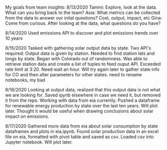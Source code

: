 My goals from team insights: 8/13/2020
Tammi: Explore, look at the data. What can you bring back to the team?
Asia: What metrics can be collected from the data to answer our inital questions? Cost, output, impact, etc
Gina: Come from curious. After looking at the data, what questions do you have?

8/14/2020
Used emissions API to discover and plot emissions trends over 10 years

8/15/2020
Tasked with gathering solar output data by state. Two API's required: Output data is given by station. 
Needed to find station lats and longs by state. Began with Colorado out of randomness. Was able to retrieve
station data and create a list of tuples to feed ouput API. Exceeded rate limit at 3:20. Need wait an hour.
Will try again later to gather state info for CO and then alter parameters for other states. need to rename
notebooks, my bad

8/16/2020
Looking at output data, realized that this output data is not what we are looking for.
Saved ipynb elsewhere in case we need it, but removed it from the repo. Working with data from eia
currently. Pushed a dataframe for renewable energy production by state over the last ten years. Will plot
later. Thought it would be useful when drawing conclusions about solar impact on emissions. 

8/17/2020
Gathered more data from eia about solar consumption by state dataframes and plots in eia.ipynb. Found solar production data in an excel file
on eia, formatted with pivot table and saved as csv. Loaded csv into Jupyter notebook. Will plot later.
